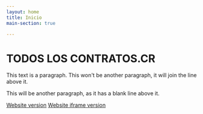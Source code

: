 ```yaml
---
layout: home
title: Inicio
main-section: true

---
```


# TODOS LOS CONTRATOS.CR

This text is a paragraph.
This won't be another paragraph, it will join the line above it.

This will be another paragraph, as it has a blank line above it.

[Website version](https://towerbuilder.poderlatam.org/)
[Website iframe version](https://towerbuilder.poderlatam.org/?iframe)
